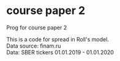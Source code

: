 # course paper 2
Prog for course paper 2

This is a code for spread in Roll's model.\
Data source: finam.ru\
Data: SBER tickers 01.01.2019 - 01.01.2020
